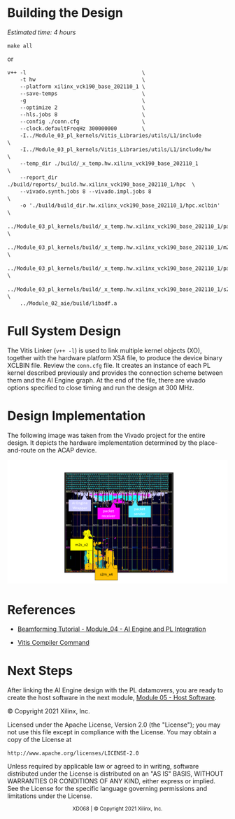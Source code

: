 # Building the Design 

*Estimated time: 4 hours*

```
make all
```
or 
```
v++ -l                                     \
    -t hw                                  \
    --platform xilinx_vck190_base_202110_1 \
    --save-temps                           \
    -g                                     \
    --optimize 2                           \
    --hls.jobs 8                           \
    --config ./conn.cfg                    \
    --clock.defaultFreqHz 300000000        \
    -I../Module_03_pl_kernels/Vitis_Libraries/utils/L1/include              \ 
    -I../Module_03_pl_kernels/Vitis_Libraries/utils/L1/include/hw           \
    --temp_dir ./build/_x_temp.hw.xilinx_vck190_base_202110_1               \
    --report_dir ./build/reports/_build.hw.xilinx_vck190_base_202110_1/hpc  \
    --vivado.synth.jobs 8 --vivado.impl.jobs 8                              \
    -o './build/build_dir.hw.xilinx_vck190_base_202110_1/hpc.xclbin'        \
    ../Module_03_pl_kernels/build/_x_temp.hw.xilinx_vck190_base_202110_1/packet_sender.xo   \
    ../Module_03_pl_kernels/build/_x_temp.hw.xilinx_vck190_base_202110_1/m2s_x2.xo          \
    ../Module_03_pl_kernels/build/_x_temp.hw.xilinx_vck190_base_202110_1/packet_receiver.xo \
    ../Module_03_pl_kernels/build/_x_temp.hw.xilinx_vck190_base_202110_1/s2m_x4.xo          \
    ../Module_02_aie/build/libadf.a
```

# Full System Design
The Vitis Linker (`v++ -l`) is used to link multiple kernel objects (XO), together with the hardware platform XSA file, to produce the device binary XCLBIN file. 
Review the `conn.cfg` file. It creates an instance of each PL kernel described previously and provides the connection scheme between them and the AI Engine graph. At the end of the file, there are vivado options specified to close timing and run the design at 300 MHz. 

# Design Implementation 
The following image was taken from the Vivado project for the entire design. It depicts the hardware implementation determined by the place-and-route on the ACAP device. 

![alt text](images/Design%20Implementation.png) 

# References 

* [Beamforming Tutorial - Module_04 - AI Engine and PL Integration](https://github.com/Xilinx/Vitis-Tutorials/tree/master/AI_Engine_Development/Design_Tutorials/03-beamforming)

* [Vitis Compiler Command](https://www.xilinx.com/html_docs/xilinx2021_1/vitis_doc/vitiscommandcompiler.html) 

# Next Steps 
After linking the AI Engine design with the PL datamovers, you are ready to create the host software in the next module, [Module 05 - Host Software](../Module_05_host_sw).

© Copyright 2021 Xilinx, Inc.

Licensed under the Apache License, Version 2.0 (the "License");
you may not use this file except in compliance with the License.
You may obtain a copy of the License at

    http://www.apache.org/licenses/LICENSE-2.0


Unless required by applicable law or agreed to in writing, software
distributed under the License is distributed on an "AS IS" BASIS,
WITHOUT WARRANTIES OR CONDITIONS OF ANY KIND, either express or implied.
See the License for the specific language governing permissions and
limitations under the License.

<p align="center"><sup>XD068 | © Copyright 2021 Xilinx, Inc.</sup></p>
